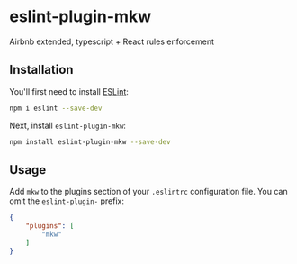# eslint-plugin-mkw

Airbnb extended, typescript + React rules enforcement

## Installation

You'll first need to install [ESLint](https://eslint.org/):

```sh
npm i eslint --save-dev
```

Next, install `eslint-plugin-mkw`:

```sh
npm install eslint-plugin-mkw --save-dev
```

## Usage

Add `mkw` to the plugins section of your `.eslintrc` configuration file. You can omit the `eslint-plugin-` prefix:

```json
{
    "plugins": [
        "mkw"
    ]
}
```


